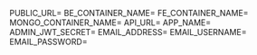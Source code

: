 PUBLIC_URL=
BE_CONTAINER_NAME=
FE_CONTAINER_NAME=
MONGO_CONTAINER_NAME=
API_URL=
APP_NAME=
ADMIN_JWT_SECRET=
EMAIL_ADDRESS=
EMAIL_USERNAME=
EMAIL_PASSWORD=
